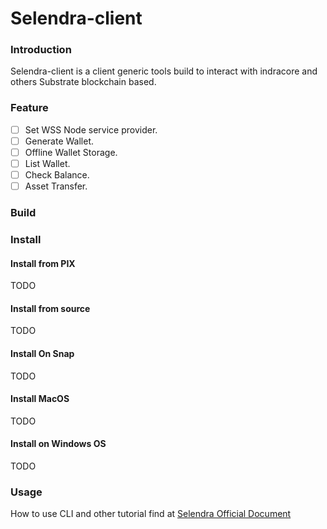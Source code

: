 # Selendra-client

### Introduction

Selendra-client is a client generic tools build to interact with indracore and others Substrate blockchain based.

### Feature

- [ ] Set WSS Node service provider.
- [ ] Generate Wallet.
- [ ] Offline Wallet Storage.
- [ ] List Wallet.
- [ ] Check Balance.
- [ ] Asset Transfer.

### Build 

### Install
#### Install from PIX

TODO

#### Install from source

TODO

#### Install On Snap

TODO


#### Install MacOS

TODO

#### Install on Windows OS

TODO

### Usage
How to use CLI and other tutorial find at [Selendra Official Document](https://docs.selendra.org)